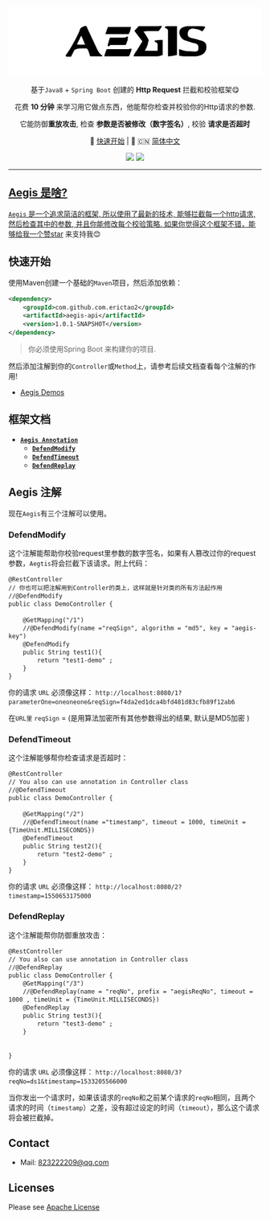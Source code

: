 <p align="center">
    <a href="https://lets-blade.com"><img src="https://raw.githubusercontent.com/EricTao2/images-repository/master/aegis/u%3D3539311380%2C3414701668%26fm%3D27%26gp%3D0.jpg" width="650"/></a>
</p>
<p align="center">基于<code>Java8</code> + <code>Spring Boot</code> 创建的 <b>Http Request</b> 拦截和校验框架😋</p>
<p align="center">花费 <b>10 分钟</b> 来学习用它做点东西，他能帮你检查并校验你的Http请求的参数.</p>
<p align="center">它能防御<b>重放攻击</b>, 检查 <b>参数是否被修改（数字签名）</b>, 校验 <b>请求是否超时</b></p>
<p align="center">
    🐾 <a href="#quick-start" target="_blank">快速开始</a> |
    🌚 
    🇨🇳 <a href="README_CN.md">简体中文</a>
</p>
<p align="center">
</a>
    <a href="#"><img src="https://img.shields.io/maven-central/v/com.bladejava/blade-mvc.svg?style=flat-square"></a>
    <a href="LICENSE"><img src="https://img.shields.io/badge/license-Apache%202-4EB1BA.svg?style=flat-square">
</p>

***

## Aegis 是啥?

`Aegis` 是一个追求简洁的框架, 所以使用了最新的技术, 能够拦截每一个http请求,  然后检查其中的参数, 并且你能修改每个校验策略.
如果你觉得这个框架不错，能够给我一个赞[star](https://github.com/EricTao2/aegis) 来支持我:blush:

## <span id="quick-start">快速开始</span>

使用Maven创建一个基础的`Maven`项目，然后添加依赖：

```xml
<dependency>
    <groupId>com.github.com.erictao2</groupId>
    <artifactId>aegis-api</artifactId>
    <version>1.0.1-SNAPSHOT</version>
</dependency>
```

> 你必须使用Spring Boot 来构建你的项目.

然后添加注解到你的`Controller`或`Method`上，请参考后续文档查看每个注解的作用!

+ [Aegis Demos](https://github.com/lets-blade/blade-demos)

## 框架文档

- [**`Aegis Annotation`**](#aegis-annotation)
    - [**`DefendModify`**](#defendmodify)
    - [**`DefendTimeout`**](#defendtimeout)
    - [**`DefendReplay`**](#defendreplay)

## Aegis 注解
现在`Aegis`有三个注解可以使用。

### DefendModify
这个注解能帮助你校验request里参数的数字签名，如果有人篡改过你的request参数，`Aegtis`将会拦截下该请求。附上代码：
```
@RestController
// 你也可以把注解用到Controller的类上，这样就是针对类的所有方法起作用
//@DefendModify
public class DemoController {

    @GetMapping("/1")
    //@DefendModify(name ="reqSign", algorithm = "md5", key = "aegis-key")
    @DefendModify
    public String test1(){
        return "test1-demo" ;
    }
}
```
你的请求 `URL` 必须像这样：
`http://localhost:8080/1?parameterOne=oneoneone&reqSign=f4da2ed1dca4bfd481d83cfb89f12ab6`

在`URL里`
`reqSign` = (是用算法加密所有其他参数得出的结果, 默认是MD5加密 )

### DefendTimeout
这个注解能够帮你检查请求是否超时：
```
@RestController
// You also can use annotation in Controller class
//@DefendTimeout
public class DemoController {

    @GetMapping("/2")
    //@DefendTimeout(name ="timestamp", timeout = 1000, timeUnit = {TimeUnit.MILLISECONDS})
    @DefendTimeout
    public String test2(){
        return "test2-demo" ;
    }
}
```
你的请求 `URL` 必须像这样：
`http://localhost:8080/2?timestamp=1550653175000`

### DefendReplay
这个注解能帮你防御重放攻击： 
```
@RestController
// You also can use annotation in Controller class
//@DefendReplay
public class DemoController {
    @GetMapping("/3")
    //@DefendReplay(name = "reqNo", prefix = "aegisReqNo", timeout = 1000 , timeUnit = {TimeUnit.MILLISECONDS})
    @DefendReplay
    public String test3(){
        return "test3-demo" ;
    }


}
```
你的请求 `URL` 必须像这样：
`http://localhost:8080/3?reqNo=ds1&timestamp=1533205566000`

当你发出一个请求时，如果该请求的`reqNo`和之前某个请求的`reqNo`相同，且两个请求的时间（`timestamp`）之差，没有超过设定的时间（`timeout`），那么这个请求将会被拦截掉。

## Contact

- Mail: 823222209@qq.com

## Licenses

Please see [Apache License](LICENSE)
